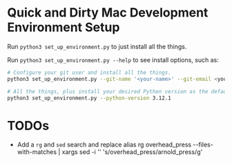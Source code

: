 # Quick and Dirty Mac Development Environment Setup

Run `python3 set_up_environment.py` to just install all the things.

Run `python3 set_up_environment.py --help` to see install options, such as:

```zsh
# Configure your git user and install all the things.
python3 set_up_environment.py --git-name '<your-name>' --git-email <your-email> 

# All the things, plus install your desired Python version as the default interpreter.
python3 set_up_environment.py --python-version 3.12.1
```


# TODOs

* Add a `rg` and `sed` search and replace alias
rg overhead_press --files-with-matches | xargs sed -i '' 's/overhead_press/arnold_press/g'
